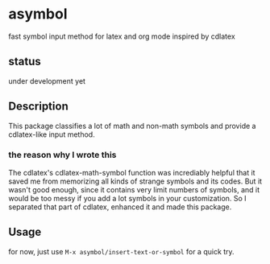 # asymbol
fast symbol input method for latex and org mode inspired by cdlatex

## status
under development yet

## Description
This package classifies a lot of math and non-math symbols and provide a cdlatex-like input method.
### the reason why I wrote this
The cdlatex's cdlatex-math-symbol function was incrediably helpful that it saved me from memorizing all kinds 
of strange symbols and its codes. But it wasn't good enough, since it contains very limit numbers of symbols, 
and it would be too messy if you add a lot symbols in your customization. So I separated that part of cdlatex, 
enhanced it and made this package. 

## Usage
for now, just use `M-x asymbol/insert-text-or-symbol` for a quick try.
